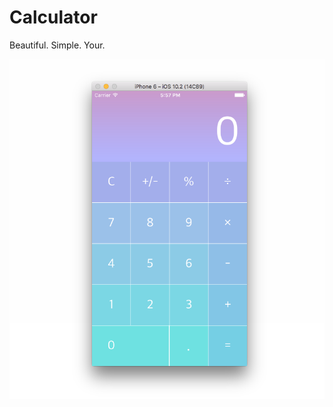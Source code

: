 # Calculator

Beautiful. Simple. Your.

![image](https://github.com/perekrist/Calculator/blob/master/Calculator/calculator.png)
